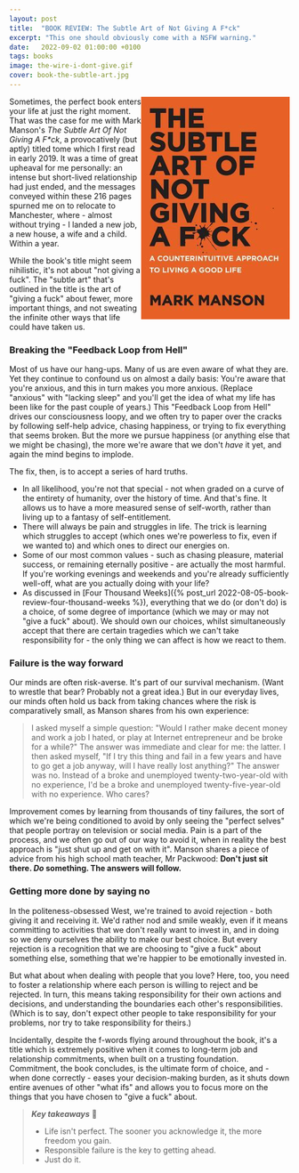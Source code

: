 ```yaml
---
layout: post
title:  "BOOK REVIEW: The Subtle Art of Not Giving A F*ck"
excerpt: "This one should obviously come with a NSFW warning."
date:   2022-09-02 01:00:00 +0100
tags: books
image: the-wire-i-dont-give.gif
cover: book-the-subtle-art.jpg
---
```


<img src="/assets/img/book-the-subtle-art.jpg" align="right">Sometimes, the perfect book enters your life at just the right moment. That was the case for me with Mark Manson's _The Subtle Art Of Not Giving A F*ck_, a provocatively (but aptly) titled tome which I first read in early 2019. It was a time of great upheaval for me personally: an intense but short-lived relationship had just ended, and the messages conveyed within these 216 pages spurned me on to relocate to Manchester, where - almost without trying - I landed a new job, a new house, a wife and a child. Within a year.

While the book's title might seem nihilistic, it's not about "not giving a fuck". The "subtle art" that's outlined in the title is the art of "giving a fuck" about fewer, more important things, and not sweating the infinite other ways that life could have taken us.

### Breaking the "Feedback Loop from Hell"

Most of us have our hang-ups. Many of us are even aware of what they are. Yet they continue to confound us on almost a daily basis: You're aware that you're anxious, and this in turn makes you more anxious. (Replace "anxious" with "lacking sleep" and you'll get the idea of what my life has been like for the past couple of years.) This "Feedback Loop from Hell" drives our consciousness loopy, and we often try to paper over the cracks by following self-help advice, chasing happiness, or trying to fix everything that seems broken. But the more we pursue happiness (or anything else that we might be chasing), the more we're aware that we don't _have_ it yet, and again the mind begins to implode.

The fix, then, is to accept a series of hard truths. 

* In all likelihood, you're not that special - not when graded on a curve of the entirety of humanity, over the history of time. And that's fine. It allows us to have a more measured sense of self-worth, rather than living up to a fantasy of self-entitlement.
* There will always be pain and struggles in life. The trick is learning which struggles to accept (which ones we're powerless to fix, even if we wanted to) and which ones to direct our energies on.
* Some of our most common values - such as chasing pleasure, material success, or remaining eternally positive - are actually the most harmful. If you're working evenings and weekends and you're already sufficiently well-off, what are you actually doing with your life?
* As discussed in [Four Thousand Weeks]({% post_url 2022-08-05-book-review-four-thousand-weeks %}), everything that we do (or don't do) is a choice, of some degree of importance (which we may or may not "give a fuck" about). We should own our choices, whilst simultaneously accept that there are certain tragedies which we can't take responsibility for - the only thing we can affect is how we react to them.

### Failure is the way forward

Our minds are often risk-averse. It's part of our survival mechanism. (Want to wrestle that bear? Probably not a great idea.) But in our everyday lives, our minds often hold us back from taking chances where the risk is comparatively small, as Manson shares from his own experience:

> I asked myself a simple question: "Would I rather make decent money and work a job I hated, or play at Internet entrepreneur and be broke for a while?" The answer was immediate and clear for me: the latter. I then asked myself, "If I try this thing and fail in a few years and have to go get a job anyway, will I have really lost anything?" The answer was no. Instead of a broke and unemployed twenty-two-year-old with no experience, I'd be a broke and unemployed twenty-five-year-old with no experience. Who cares?

Improvement comes by learning from thousands of tiny failures, the sort of which we're being conditioned to avoid by only seeing the "perfect selves" that people portray on television or social media. Pain is a part of the process, and we often go out of our way to avoid it, when in reality the best approach is "just shut up and get on with it". Manson shares a piece of advice from his high school math teacher, Mr Packwood: **Don't just sit there. _Do_ something. The answers will follow.**

### Getting more done by saying no

In the politeness-obsessed West, we're trained to avoid rejection - both giving it and receiving it. We'd rather nod and smile weakly, even if it means committing to activities that we don't really want to invest in, and in doing so we deny ourselves the ability to make our best choice. But every rejection is a recognition that we are choosing to "give a fuck" about something else, something that we're happier to be emotionally invested in.

But what about when dealing with people that you love? Here, too, you need to foster a relationship where each person is willing to reject and be rejected. In turn, this means taking responsibility for their own actions and decisions, and understanding the boundaries each other's responsibilities. (Which is to say, don't expect other people to take responsibility for your problems, nor try to take responsibility for theirs.)

Incidentally, despite the f-words flying around throughout the book, it's a title which is extremely positive when it comes to long-term job and relationship commitments, when built on a trusting foundation. Commitment, the book concludes, is the ultimate form of choice, and - when done correctly - eases your decision-making burden, as it shuts down entire avenues of other "what ifs" and allows you to focus more on the things that you have chosen to "give a fuck" about.

> **_Key takeaways_** 📝  
> * Life isn't perfect. The sooner you acknowledge it, the more freedom you gain.
> * Responsible failure is the key to getting ahead.
> * Just do it.